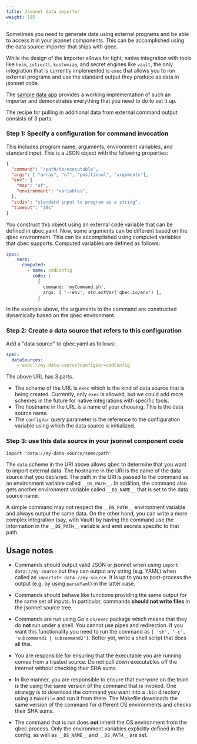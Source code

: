 ```yaml
---
title: Jsonnet data importer
weight: 195
---
```


Sometimes you need to generate data using external programs and be able to access it in your jsonnet components.
This can be accomplished using the data source importer that ships with qbec.

While the design of the importer allows for tight, native integration with tools like `helm`, `istioctl`, `kustomize`,
and secret engines like `vault`, the only integration that is currently implemented is `exec` that allows you to
run external programs and use the standard output they produce as data in jsonnet code.

The [sample data app](https://github.com/splunk/qbec/tree/master/examples/external-data-app) provides a working
implementation of such an importer and demonstrates everything that you need to do to set it up.

The recipe for pulling in additional data from external command output consists of 3 parts:

### Step 1: Specify a configuration for command invocation

This includes program name, arguments, environment variables, and standard input. This is a JSON object with the following properties:
  
```json
{
  "command": "/path/to/executable",
  "args": [ "array", "of", "positional", "arguments"],
  "env": {
    "map": "of",
    "environment": "variables",
  },
  "stdin": "standard input to program as a string",
  "timeout": "10s"
}
```
You construct this object using an external code variable that can be defined in qbec.yaml.
Now, some arguments can be different based on the qbec environment.
This can be accomplished using computed variables that qbec supports. Computed variables are defined as follows:

```yaml
spec:
    vars:
      computed:
        - name: cmdConfig
          code: |
            {
              command: 'myCommand.sh',
              args: [ '--env', std.extVar('qbec.io/env') ],
            }
```

In the example above, the arguments to the command are constructed dynamically based on the qbec environment.

### Step 2: Create a data source that refers to this configuration

Add a "data source" to qbec.yaml as follows:

```yaml
spec:
  dataSources:
    - exec://my-data-source?configVar=cmdConfig
```

The above URL has 3 parts.

* The scheme of the URL is `exec` which is the kind of data source that is being created. Currently, only `exec` is
  allowed, but we could add more schemes in the future for native integrations with specific tools.
* The hostname in the URL is a name of your choosing. This is the data source name.
* The `configVar` query parameter is the reference to the configuration variable using which the data source is 
  initialized.
  
### Step 3: use this data source in your jsonnet component code

```jsonnet
import 'data://my-data-source/some/path'
```
The `data` scheme in the URI above allows qbec to determine that you want to import external data.
The hostname in the URI is the name of the data source that you declared.
The path in the URI is passed to the command as an environment variable called `__DS_PATH__`. 
In addition, the command also gets another environment variable called `__DS_NAME__` that is set to the data source name.

A simple command may not respect the `__DS_PATH__` environment variable and always output the same data.
On the other hand, you can write a more complex integration (say, with Vault) by having the command use the 
information in the `__DS_PATH__` variable and emit secrets specific to that path.

## Usage notes

* Commands should output valid JSON or jsonnet when using `import data://my-source` but they can output any string
  (e.g. YAML) when called as `importstr data://my-source`. It is up to you to post-process the output (e.g. by using
  `parseYaml`) in the latter case.

* Commands should behave like functions providing the same output for the same set of inputs. In particular,
  commands **should not write files** in the jsonnet source tree.

* Commands are run using Go's `os/exec` package which means that they do **not** run under a shell. 
  You cannot use pipes and redirection. 
  If you want this functionality you need to run the command as 
  `[ 'sh', '-c', 'subcommand1 | subcommand2']`.
  Better yet, write a shell script that does all this.

* You are responsible for ensuring that the executable you are running comes from a trusted source. Do not pull
  down executables off the internet without checking their SHA sums.
  
* In like manner, you are responsible to ensure that everyone on the team is the using the same version of the
  command that is invoked. One strategy is to download the command you want into a `.bin` directory using a
  `Makefile` and run it from there. The Makefile downloads the same version of the command for different OS 
  environments and checks their SHA sums.
  
* The command that is run does **not** inherit the OS environment from the qbec process. 
  Only the environment variables explicitly defined in the config, as well as `__DS_NAME__` and `__DS_PATH__` are set.
